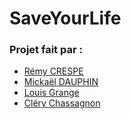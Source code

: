 # SaveYourLife

### Projet fait par : 
- [Rémy CRESPE](https://github.com/RemyCrespe)
- [Mickaël DAUPHIN](https://github.com/MickaelDauphin)
- [Louis Grange](https://github.com/louis-grange)
- [Cléry Chassagnon](https://github.com/Tunderping)
